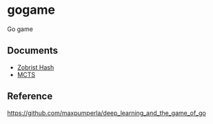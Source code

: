 # gogame
Go game

## Documents
* [Zobrist Hash](doc/zobrist.md)
* [MCTS](doc/mcts.md)

## Reference
https://github.com/maxpumperla/deep_learning_and_the_game_of_go
